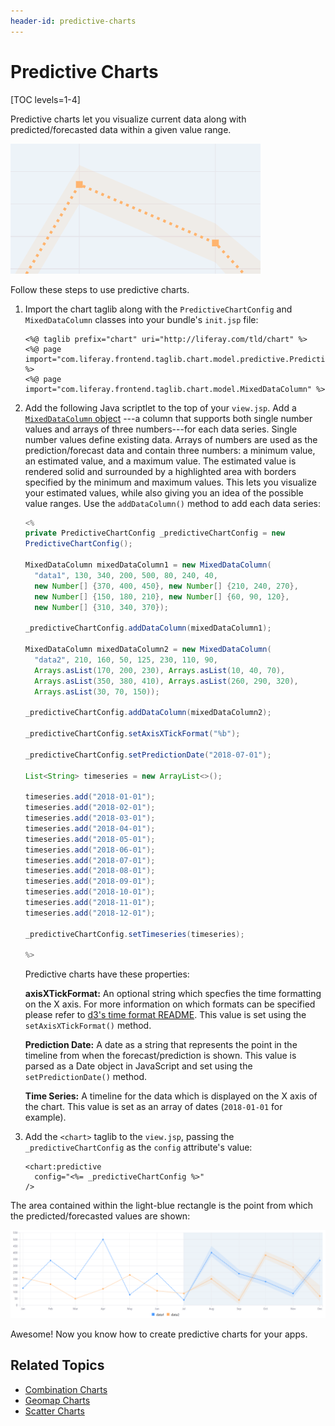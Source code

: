 ```yaml
---
header-id: predictive-charts
---
```


# Predictive Charts

[TOC levels=1-4]

Predictive charts let you visualize current data along with predicted/forecasted 
data within a given value range. 

![Figure 1: Predicted/forecasted data is surrounded by a highlighted area of possible values.](../../../../images/chart-taglib-predictive-value-range.png)

Follow these steps to use predictive charts. 

1.  Import the chart taglib along with the `PredictiveChartConfig` and 
    `MixedDataColumn` classes into your bundle's `init.jsp` file:

    ```markup
    <%@ taglib prefix="chart" uri="http://liferay.com/tld/chart" %>
    <%@ page import="com.liferay.frontend.taglib.chart.model.predictive.PredictiveChartConfig" %>
    <%@ page import="com.liferay.frontend.taglib.chart.model.MixedDataColumn" %>
    ```

2.  Add the following Java scriptlet to the top of your `view.jsp`. Add a 
    [`MixedDataColumn` object](@app-ref@/foundation/latest/javadocs/com/liferay/frontend/taglib/chart/model/MixedDataColumn.html)
    ---a column that supports both single number values and arrays of three 
    numbers---for each data series. Single number values define existing data. 
    Arrays of numbers are used as the prediction/forecast data and contain three 
    numbers: a minimum value, an estimated value, and a maximum value. The 
    estimated value is rendered solid and surrounded by a highlighted area with 
    borders specified by the minimum and maximum values. This lets you visualize 
    your estimated values, while also giving you an idea of the possible value 
    ranges. Use the `addDataColumn()` method to add each data series:

    ```java
    <%
    private PredictiveChartConfig _predictiveChartConfig = new
    PredictiveChartConfig();
    
    MixedDataColumn mixedDataColumn1 = new MixedDataColumn(
      "data1", 130, 340, 200, 500, 80, 240, 40,
      new Number[] {370, 400, 450}, new Number[] {210, 240, 270},
      new Number[] {150, 180, 210}, new Number[] {60, 90, 120},
      new Number[] {310, 340, 370});

    _predictiveChartConfig.addDataColumn(mixedDataColumn1);

    MixedDataColumn mixedDataColumn2 = new MixedDataColumn(
      "data2", 210, 160, 50, 125, 230, 110, 90,
      Arrays.asList(170, 200, 230), Arrays.asList(10, 40, 70),
      Arrays.asList(350, 380, 410), Arrays.asList(260, 290, 320),
      Arrays.asList(30, 70, 150));

    _predictiveChartConfig.addDataColumn(mixedDataColumn2);
    
    _predictiveChartConfig.setAxisXTickFormat("%b");

    _predictiveChartConfig.setPredictionDate("2018-07-01");

    List<String> timeseries = new ArrayList<>();

    timeseries.add("2018-01-01");
    timeseries.add("2018-02-01");
    timeseries.add("2018-03-01");
    timeseries.add("2018-04-01");
    timeseries.add("2018-05-01");
    timeseries.add("2018-06-01");
    timeseries.add("2018-07-01");
    timeseries.add("2018-08-01");
    timeseries.add("2018-09-01");
    timeseries.add("2018-10-01");
    timeseries.add("2018-11-01");
    timeseries.add("2018-12-01");

    _predictiveChartConfig.setTimeseries(timeseries);

    %>
    ```
    Predictive charts have these properties:
    
    **axisXTickFormat:** An optional string which specfies the time formatting 
    on the X axis. For more information on which formats can be specified please 
    refer to 
    [d3's time format README](https://github.com/d3/d3-time-format/blob/master/README.md#locale_format). 
    This value is set using the `setAxisXTickFormat()` method. 
    
    **Prediction Date:** A date as a string that represents the point in the 
    timeline from when the forecast/prediction is shown. This value is parsed as 
    a Date object in JavaScript and set using the `setPredictionDate()` method. 
    
    **Time Series:** A timeline for the data which is displayed on the X axis of 
    the chart. This value is set as an array of dates (`2018-01-01` for example). 

3.  Add the `<chart>` taglib to the `view.jsp`, passing the 
    `_predictiveChartConfig` as the `config` attribute's value:

    ```markup
    <chart:predictive
      config="<%= _predictiveChartConfig %>"
    />
    ```

The area contained within the light-blue rectangle is the point from which the 
predicted/forecasted values are shown:

![Figure 2: A predictive chart lets you visualize estimated future data alongside existing data.](../../../../images/chart-taglib-predictive.png)

Awesome! Now you know how to create predictive charts for your apps. 

## Related Topics

- [Combination Charts](/docs/7-2/reference/-/knowledge_base/r/combination-charts)
- [Geomap Charts](/docs/7-2/reference/-/knowledge_base/r/geomap-charts)
- [Scatter Charts](/docs/7-2/reference/-/knowledge_base/r/scatter-charts)
